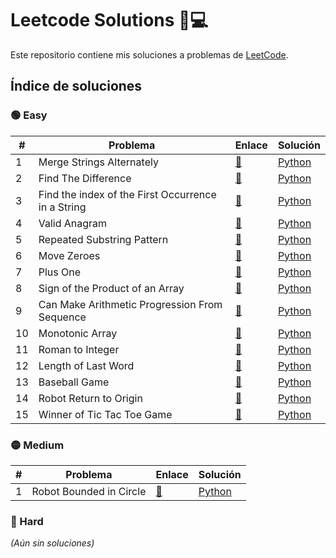 # Leetcode Solutions 🧠💻

Este repositorio contiene mis soluciones a problemas de [LeetCode](https://leetcode.com/).

## Índice de soluciones

### 🟢 Easy

| #  | Problema                                             | Enlace                                                                 | Solución                                      |
|----|------------------------------------------------------|------------------------------------------------------------------------|-----------------------------------------------|
| 1  | Merge Strings Alternately                            | [🔗](https://leetcode.com/problems/merge-strings-alternately/)         | [Python](easy/easy_001_merge_strings_alternaty.py) |
| 2  | Find The Difference                                  | [🔗](https://leetcode.com/problems/find-the-difference/)               | [Python](easy/easy_002_find_difference.py)         |
| 3  | Find the index of the First Occurrence in a String   | [🔗](https://leetcode.com/problems/find-the-index-of-the-first-occurrence-in-a-string/) | [Python](easy/easy_003_FIFOS.py)                |
| 4  | Valid Anagram                                        | [🔗](https://leetcode.com/problems/valid-anagram/)                     | [Python](easy/easy_004_valid_anagram.py)          |
| 5  | Repeated Substring Pattern                           | [🔗](https://leetcode.com/problems/repeated-substring-pattern/)        | [Python](easy/easy_005_repeated_substring_pattern.py) |
| 6  | Move Zeroes                                          | [🔗](https://leetcode.com/problems/move-zeroes/)                       | [Python](easy/easy_006_move_zeroes.py)            |
| 7  | Plus One                                             | [🔗](https://leetcode.com/problems/plus-one/)                          | [Python](easy/easy_007_plus_one.py)               |
| 8  | Sign of the Product of an Array                      | [🔗](https://leetcode.com/problems/sign-of-the-product-of-an-array/)   | [Python](easy/easy_008_sign_product_array.py)      |
| 9  | Can Make Arithmetic Progression From Sequence        | [🔗](https://leetcode.com/problems/can-make-arithmetic-progression-from-sequence/) | [Python](easy/easy_009_CMAPFS.py)         |
| 10 | Monotonic Array                                      | [🔗](https://leetcode.com/problems/monotonic-array/)                   | [Python](easy/easy_010_monotonic_array.py)        |
| 11 | Roman to Integer                                     | [🔗](https://leetcode.com/problems/roman-to-integer/)                  | [Python](easy/easy_011_roman_integer.py)          |
| 12 | Length of Last Word                                  | [🔗](https://leetcode.com/problems/length-of-last-word/)               | [Python](easy/easy_012_length_last_word.py)       |
| 13 | Baseball Game                                        | [🔗](https://leetcode.com/problems/baseball-game/)                     | [Python](easy/easy_013_baseball_game.py)          |
| 14 | Robot Return to Origin                               | [🔗](https://leetcode.com/problems/robot-return-to-origin/)            | [Python](easy/easy_014_robot_return_origin.py)    |
| 15 | Winner of Tic Tac Toe Game                           | [🔗](https://leetcode.com/problems/find-winner-on-a-tic-tac-toe-game/) | [Python](easy/easy_015_winner_tictactoe.py)       |

### 🟡 Medium

| #  | Problema                     | Enlace                                                                 | Solución                                   |
|----|------------------------------|------------------------------------------------------------------------|--------------------------------------------|
| 1  | Robot Bounded in Circle      | [🔗](https://leetcode.com/problems/robot-bounded-in-circle/)           | [Python](medium/medium_001_robot_bounded_circle.py) |

### 🔴 Hard

_(Aún sin soluciones)_

